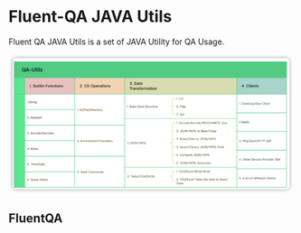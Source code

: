 # Fluent-QA JAVA Utils

Fluent QA JAVA Utils is a set of JAVA Utility for QA Usage.

![img.png](img.png)


## FluentQA 